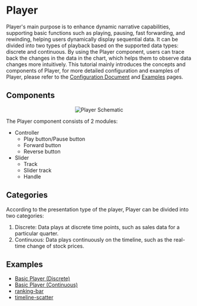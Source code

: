 # Player

Player's main purpose is to enhance dynamic narrative capabilities, supporting basic functions such as playing, pausing, fast forwarding, and rewinding, helping users dynamically display sequential data. It can be divided into two types of playback based on the supported data types: discrete and continuous. By using the Player component, users can trace back the changes in the data in the chart, which helps them to observe data changes more intuitively. This tutorial mainly introduces the concepts and components of Player, for more detailed configuration and examples of Player, please refer to the [Configuration Document](../../option) and [Examples](../../example) pages.

## Components

<div style="text-align: center;">
  <img src="https://lf9-dp-fe-cms-tos.byteorg.com/obj/bit-cloud/eb08aeafba39ab34c8a08c618.png" alt="Player Schematic">
</div>

The Player component consists of 2 modules:

- Controller
  - Play button/Pause button
  - Forward button
  - Reverse button
- Slider
  - Track
  - Slider track
  - Handle

## Categories

According to the presentation type of the player, Player can be divided into two categories:

1. Discrete: Data plays at discrete time points, such as sales data for a particular quarter.
2. Continuous: Data plays continuously on the timeline, such as the real-time change of stock prices.

## Examples

- [Basic Player (Discrete)](../../demo/player/basic-player)
- [Basic Player (Continuous)](../../demo/player/continuous-player)
- [ranking-bar](../../demo/player/ranking-bar)
- [timeline-scatter](../../demo/player/timeline-scatter)
